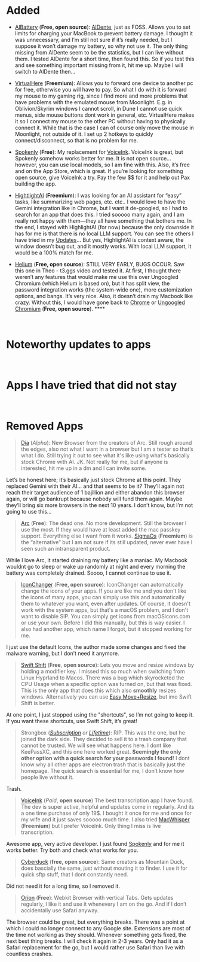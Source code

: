 # Added

* [AlBattery](https://github.com/whuan132/AIBattery-Charge-Limiter) (**Free, open source**): [AlDente](https://apphousekitchen.com/), just as FOSS. Allows you to set limits for charging your MacBook to prevent battery damage. I thought it was unnecessary, and I’m still not sure if it’s really needed, but I suppose it won’t damage my battery, so why not use it. The only thing missing from AlDente seem to be the statistics, but I can live without them. I tested AlDente for a short time, then found this. So if you test this and see something important missing from it, hit me up. Maybe I will switch to AlDente then...

* [VirtualHere](https://www.virtualhere.com/) (**Freemium**): Allows you to forward one device to another pc for free, otherwise you will have to pay. So what I do with it is forward my mouse to my gaming rig, since I find more and more problems that have problems with the emulated mouse from Moonlight. E.g. in Oblivion/Skyrim windows I cannot scroll, in Dune I cannot use quick menus, side mouse buttons dont work in general, etc. VirtualHere makes it so I connect my mouse to the other PC without having to physically connect it. While that is the case I can of course only move the mouse in Moonlight, not outside of it. I set up 2 hotkeys to quickly connect/disconnect, so that is no problem for me.

* [Spokenly](https://spokenly.app/) (**Free**): My replacement for [VoiceInk](https://github.com/Beingpax/VoiceInk). VoiceInk is great, but Spokenly somehow works better for me. It is not open source... however, you can use local models, so I am fine with this. Also, it’s free and on the App Store, which is great. If you’re looking for something open source, give VoiceInk a try. Pay the few $$ for it and help out Pax building the app.

* [HightlightAI](https://highlightai.com/) (**Freemium**): I was looking for an AI assistant for “easy” tasks, like summarizing web pages, etc. etc.. I would love to have the Gemini integration like in Chrome, but I want it de-googled, so I had to search for an app that does this. I tried sooooo many again, and I am really not happy with them—they all have something that bothers me. In the end, I stayed with HighlightAI (for now) because the only downside it has for me is that there is no local LLM support. You can see the others I have tried in my [Updates](Updates.md)... But yes, HighlightAI is context aware, the window doesn’t bug out, and it mostly works. With local LLM support, it would be a 100% match for me.

* [Helium](https://github.com/imputnet/helium-macos) (**Free, open source**): STILL VERY EARLY, BUGS OCCUR. Saw this one in Theo - t3.ggs video and tested it. At first, I thought there weren’t any features that would make me use this over Ungoogled Chromium (which Helium is based on), but it has split view, the password integration works (the system-wide one), more customization options, and bangs. It’s very nice. Also, it doesn’t drain my Macbook like crazy. Without this, I would have gone back to [Chrome](https://www.google.com/chrome/) or [Ungoogled Chromium](https://github.com/ungoogled-software/ungoogled-chromium) (**Free, open source**). ****

</br>

# Noteworthy updates to apps



</br>

# Apps I have tried that did not stay

</br>

# Removed Apps
> [Dia](https://www.diabrowser.com/) (*Alpha*): New Browser from the creators of Arc. Still rough around the edges, also not what I want in a browser but I am a tester so that’s what I do. Still trying it out to see what it's like using what's basically stock Chrome with AI. JK. Not really for me, but if anyone is interested, hit me up in a dm and I can invite some.

Let’s be honest here; it’s basically just stock Chrome at this point. They replaced Gemini with their AI… and that seems to be it? They’ll again not reach their target audience of 1 bajillion and either abandon this browser again, or will go bankrupt because nobody will fund them again. Maybe they’ll bring six more browsers in the next 10 years. I don’t know, but I’m not going to use this…

> [Arc](https://arc.net/) (**Free**): The dead one. No more development. Still the browser I use the most. If they would have at least added the mac passkey support. Everything else I want from it works. [SigmaOs](https://sigmaos.com/) (**Freemium**) is the “alternative” but I am not sure if its still updated, never ever have I seen such an intransparent product.

While I love Arc, it started draining my battery like a maniac. My Macbook wouldnt go to sleep or wake up randomly at night and every morning the battery was completely drained. Soooo, I cannot continue to use it.

> [IconChanger](https://github.com/Bengerthelorf/macIconChanger) (**Free, open source**): IconChanger can automatically change the icons of your apps. If you are like me and you don't like the icons of many apps, you can simply use this and automatically them to whatever you want, even after updates. Of course, it doesn't work with the system apps, but that's a macOS problem, and I don't want to disable SIP. You can simply get icons from macOSicons.com or use your own. Before I did this manually, but this is way easier. I also had another app, which name I forgot, but it stopped working for me.

I just use the default Icons, the author made some changes and fixed the malware warning, but I don’t need it anymore.

> [Swift Shift](https://www.swiftshift.app/) (**Free**, **open source**): Lets you move and resize windows by holding a modifier key. I missed this so much when switching from Linux Hyprland to Macos. There was a bug which skyrocketed the CPU Usage when a specific option was turned on, but that was fixed. This is the only app that does this which also **smoothly** resizes windows. Alternatively you can use [Easy Move+Resize](https://github.com/dmarcotte/easy-move-resize), but imo Swift Shift is better.

At one point, I just stopped using the "shortcuts", so I’m not going to keep it. If you want these shortcuts, use Swift Shift, it’s great!

> Strongbox ([*Subscription*](https://www.youtube.com/watch?v=RojV4NA60RY) *or* [*Lifetime*](https://www.youtube.com/watch?v=umDr0mPuyQc)): RIP. This was the one, but he joined the dark side. They decided to sell it to a trash company that cannot be trusted. We will see what happens here. I dont like KeePassXC, and this one here worked great. **Seemingly the only other option with a quick search for your passwords I found!** I dont know why all other apps are electron trash that is basically just the homepage. The quick search is essential for me, I don’t know how people live without it.

Trash.

> [VoiceInk](https://github.com/Beingpax/VoiceInk) (*Paid*, **open source**) The best transcription app I have found. The dev is super active, helpful and updates come in regularly. And its a one time purchase of only 19$. I bought it once for me and once for my wife and it just saves sooooo much time. I also tried [MacWhisper](https://goodsnooze.gumroad.com/l/macwhisper) (**Freemium**) but I prefer VoiceInk. Only thing I miss is live transcription.

Awesome app, very active developer. I just found [Spokenly](https://spokenly.app/) and for me it works better. Try both and check what works for you.

> [Cyberduck](https://cyberduck.io/) (**free, open source**): Same creators as Mountain Duck, does bascially the same, just without mouting it to finder. I use it for quick sftp stuff, that I dont constantly need.

Did not need it for a long time, so I removed it. 

> [Orion](https://kagi.com/orion/) (**Free**): Webkit Browser with vertical Tabs. Gets updates regularly, I like it and use it whenevery I am on the go. And if I don’t accidentally use Safari anyway.

The browser could be great, but everything breaks. There was a point at which I could no longer connect to any Google site. Extensions are most of the time not working as they should. Whenever something gets fixed, the next best thing breaks. I will check it again in 2-3 years. Only had it as a Safari replacement for the go, but I would rather use Safari than live with countless crashes.

